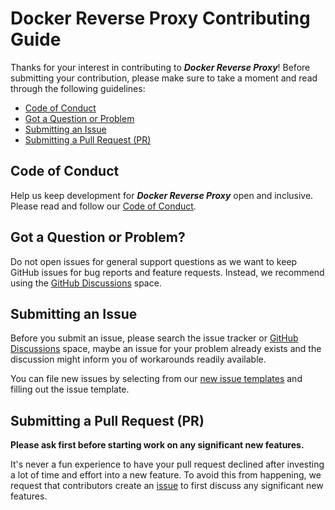 # Docker Reverse Proxy Contributing Guide

Thanks for your interest in contributing to ***Docker Reverse Proxy***! Before 
submitting your contribution, please make sure to take a moment and read 
through the following guidelines:

- [Code of Conduct](#coc)
- [Got a Question or Problem](#question)
- [Submitting an Issue](#issue)
- [Submitting a Pull Request (PR)](#pr)

## <a name="coc"></a> Code of Conduct

Help us keep development for ***Docker Reverse Proxy*** open and inclusive. 
Please read and follow our [Code of Conduct](CODE_OF_CONDUCT.md).

## <a name="question"></a> Got a Question or Problem?

Do not open issues for general support questions as we want to keep GitHub 
issues for bug reports and feature requests. Instead, we recommend using the 
[GitHub Discussions](https://github.com/luisaveiro/docker-reverse-proxy/discussions) 
space.

## <a name="issue"></a> Submitting an Issue

Before you submit an issue, please search the issue tracker or 
[GitHub Discussions](https://github.com/luisaveiro/docker-reverse-proxy/discussions) 
space, maybe an issue for your problem already exists and the discussion might 
inform you of workarounds readily available.

You can file new issues by selecting from our 
[new issue templates](https://github.com/luisaveiro/docker-reverse-proxy/issues/new/choose) 
and filling out the issue template.

## <a name="pr"></a> Submitting a Pull Request (PR)

**Please ask first before starting work on any significant new features.**

It's never a fun experience to have your pull request declined after investing 
a lot of time and effort into a new feature. To avoid this from happening, we 
request that contributors create an 
[issue](https://github.com/luisaveiro/docker-reverse-proxy/issues/new/choose) 
to first discuss any significant new features.
